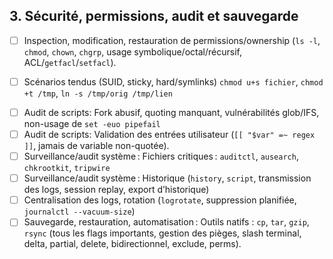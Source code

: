 ## 3. **Sécurité, permissions, audit et sauvegarde**

* [ ] Inspection, modification, restauration de permissions/ownership (`ls -l`, `chmod`, `chown`, `chgrp`, usage symbolique/octal/récursif, ACL/`getfacl`/`setfacl`).
- [ ] Scénarios tendus (SUID, sticky, hard/symlinks) `chmod u+s fichier`, `chmod +t /tmp`, `ln -s /tmp/orig /tmp/lien`
* [ ] Audit de scripts: Fork abusif, quoting manquant, vulnérabilités glob/IFS, non-usage de `set -euo pipefail`
* [ ] Audit de scripts: Validation des entrées utilisateur (`[[ "$var" =~ regex ]]`, jamais de variable non-quotée).
* [ ] Surveillance/audit système : Fichiers critiques : `auditctl`, `ausearch`, `chkrootkit`, `tripwire`
* [ ] Surveillance/audit système : Historique (`history`, `script`, transmission des logs, session replay, export d’historique)
* [ ] Centralisation des logs, rotation (`logrotate`, suppression planifiée, `journalctl --vacuum-size`)
* [ ] Sauvegarde, restauration, automatisation : Outils natifs : `cp`, `tar`, `gzip`, `rsync` (tous les flags importants, gestion des pièges, slash terminal, delta, partial, delete, bidirectionnel, exclude, perms).
